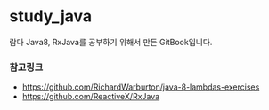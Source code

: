 # study_java
람다 Java8, RxJava를 공부하기 위해서 만든 GitBook입니다.

### 참고링크
 - https://github.com/RichardWarburton/java-8-lambdas-exercises
 - https://github.com/ReactiveX/RxJava
